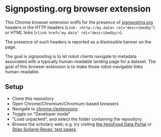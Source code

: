 # Signposting.org browser extension

This Chrome browser extension sniffs for the presence of [signposting.org](https://signposting.org) headers in the HTTP headers (`Link: <http://my.data> rel="describedby"`) or HTML links (`<link href="my.data" rel="describedby/>`).

The presence of such headers is reported as a dismissible banner on the page.

The goal is signposting is to let robot clients navigate to metadata associated with a typically human-readable landing page for a dataset.
The goal of this browser extension is to make those robot-navigable links human-readable.

## Setup
* Clone this repository
* Open Chrome/Chromium/Chromium-based browsers
* Navigate to [chrome://extensions](chrome://extensions)
* Toggle on "Developer mode"
* "Load unpacked", and select the folder containing the repository
* Browse the scholary web; e.g. try visiting [the HoloFood Data Portal](https://www.holofooddata.org) or [Stian Soiland-Reyes' test pages](https://s11.no/2022/a2a-fair-metrics/).